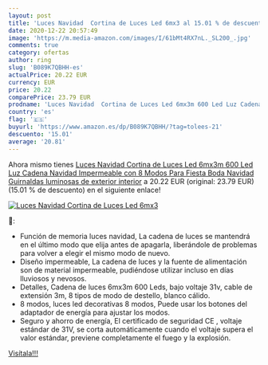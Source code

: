 ```yaml
---
layout: post
title: 'Luces Navidad  Cortina de Luces Led 6mx3 al 15.01 % de descuento'
date: 2020-12-22 20:57:49
image: 'https://m.media-amazon.com/images/I/61bMt4RX7nL._SL200_.jpg'
comments: true
category: ofertas
author: ring
slug: 'B089K7QBHH-es'
actualPrice: 20.22 EUR
currency: EUR
price: 20.22
comparePrice: 23.79 EUR
prodname: 'Luces Navidad  Cortina de Luces Led 6mx3m 600 Led Luz Cadena Navidad Impermeable con 8 Modos  Para Fiesta  Boda  Navidad  Guirnaldas luminosas de exterior interior'
country: 'es'
flag: '🇪🇸'
buyurl: 'https://www.amazon.es/dp/B089K7QBHH/?tag=tolees-21'
descuento: '15.01'
average: '20.81'
---
```


Ahora mismo tienes [Luces Navidad  Cortina de Luces Led 6mx3m 600 Led Luz Cadena Navidad Impermeable con 8 Modos  Para Fiesta  Boda  Navidad  Guirnaldas luminosas de exterior interior](https://www.amazon.es/dp/B089K7QBHH/?tag=tolees-21) a 20.22 EUR (original: 23.79 EUR) (15.01 %  de descuento) en el siguiente enlace!

[![Luces Navidad  Cortina de Luces Led 6mx3](https://m.media-amazon.com/images/I/61bMt4RX7nL._SL200_.jpg)](https://www.amazon.es/dp/B089K7QBHH/?tag=tolees-21)

🔎:

- Función de memoria luces navidad, La cadena de luces se mantendrá en el último modo que elija antes de apagarla, liberándole de problemas para volver a elegir el mismo modo de nuevo.
- Diseño impermeable, La cadena de luces y la fuente de alimentación son de material impermeable, pudiéndose utilizar incluso en días lluviosos y nevosos.
- Detalles, Cadena de luces 6mx3m 600 Leds, bajo voltaje 31v, cable de extensión 3m, 8 tipos de modo de destello, blanco cálido.
- 8 modos, luces led decorativas 8 modos, Puede usar los botones del adaptador de energía para ajustar los modos.
- Seguro y ahorro de energía, El certificado de seguridad CE , voltaje estándar de 31V, se corta automáticamente cuando el voltaje supera el valor estándar, previene completamente el fuego y la explosión.

[Visítala!!!](https://www.amazon.es/dp/B089K7QBHH/?tag=tolees-21)
